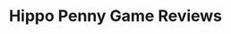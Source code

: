 ---
title: Hippo Penny Game Reviews
layout: scoredetail
permalink: /meta-score/steamworld-dig
header:
  teaser: /assets/images/steamworld-dig.jpg
  video:
    id: Fe-9OPMUz4w
    provider: youtube
---